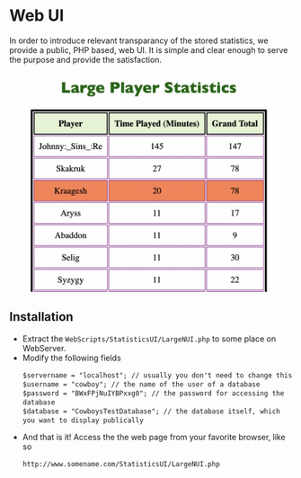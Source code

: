 # Web UI
In order to introduce relevant transparancy of the stored statistics, we provide a public, PHP based, web UI. It is 
simple and clear enough to serve the purpose and provide the satisfaction. 

![Alt Text](/Misc/PublicStatsDisplay.png)

## Installation
- Extract the ```WebScripts/StatisticsUI/LargeNUI.php``` to some place on WebServer.
- Modify the following fields
  ```
  $servername = "localhost"; // usually you don't need to change this
  $username = "cowboy"; // the name of the user of a database
  $password = "BWxFPjNuIYBPxxg0"; // the password for accessing the database
  $database = "CowboysTestDatabase"; // the database itself, which you want to display publically
  ```
- And that is it! Access the the web page from your favorite browser, like so
  ``` 
  http://www.somename.com/StatisticsUI/LargeNUI.php
  ```  


